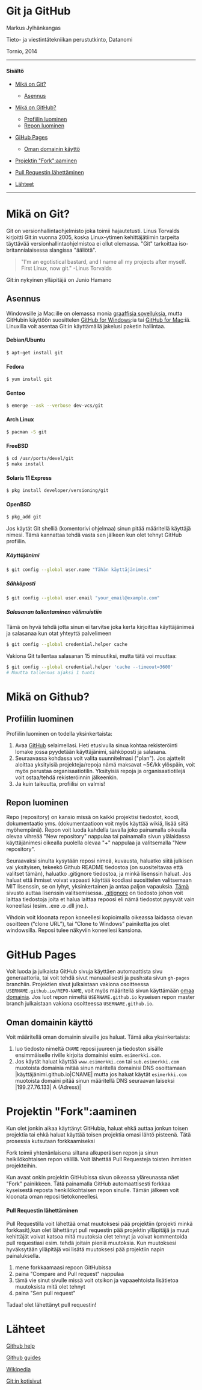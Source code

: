 # Git ja GitHub

Markus Jylhänkangas

Tieto- ja viestintätekniikan perustutkinto, Datanomi 

Tornio, 2014



-----------------
#### Sisältö

- [Mikä on Git?](#mikä-on-git)
	- [Asennus](#asennus)

- [Mikä on GitHub?](#mikä-on-github)
	- [Profiilin luominen](#profiilin-luominen)
	- [Repon luominen](#repon-luominen)

- [GiHub Pages](#github-pages)
	- [Oman domainin käyttö](#oman-domainin-käyttö)

- [Projektin "Fork":aaminen](#projektin-forkaaminen)

- [Pull Requestin lähettäminen](#pull-requestin-lähettäminen)

- [Lähteet](#lähteet)

------------

# Mikä on Git?
Git on versionhallintaohjelmisto joka toimii hajautetusti. Linus Torvalds kirjoitti Git:in vuonna 2005, koska Linux-ytimen kehittäjätiimin tarpeita täyttävää versionhallintaohjelmistoa ei ollut olemassa. "Git" tarkoittaa iso-britannialaisessa slangissa "ääliötä".

>"I'm an egotistical bastard, and I name all my projects after myself. First Linux, now git."
-Linus Torvalds

Git:in nykyinen ylläpitäjä on Junio Hamano

## Asennus
Windowsille ja Mac:ille on olemassa monia [graaffisia sovelluksia](http://git-scm.com/downloads/guis), mutta GitHubin käyttöön suosittelen [GitHub for Windows](http://windows.github.com):ia tai [GitHub for Mac](http://mac.github.com):iä. Linuxilla voit asentaa Git:in käyttämällä jakelusi paketin hallintaa.

#### Debian/Ubuntu
```bash
$ apt-get install git
```
#### Fedora
```bash
$ yum install git
```
#### Gentoo
```bash
$ emerge --ask --verbose dev-vcs/git
```
#### Arch Linux
```bash
$ pacman -S git
```
#### FreeBSD
```bash
$ cd /usr/ports/devel/git
$ make install
```
#### Solaris 11 Express
```bash
$ pkg install developer/versioning/git
```
#### OpenBSD
```bash
$ pkg_add git
```

Jos käytät Git shelliä (komentorivi ohjelmaa) sinun pitää määritellä käyttäjä nimesi. Tämä kannattaa tehdä vasta sen jälkeen kun olet tehnyt GitHub profiilin.

##### Käyttäjänimi
```bash
$ git config --global user.name "Tähän käyttäjänimesi"
```

##### Sähköposti
```bash
$ git config --global user.email "your_email@example.com"
```

##### Salasanan tallentaminen välimuistiin
Tämä on hyvä tehdä jotta sinun ei tarvitse joka kerta kirjoittaa käyttäjänimeä ja salasanaa kun otat yhteyttä palvelimeen
```bash
$ git config --global credential.helper cache
```
Vakiona Git tallentaa salasanan 15 minuutiksi, mutta tätä voi muuttaa:
```bash
$ git config --global credential.helper 'cache --timeout=3600'
# Muutta tallennus ajaksi 1 tunti
```
# Mikä on Github?


## Profiilin luominen
Profiilin luominen on todella yksinkertaista:

1. Avaa [GitHub](http://github.com) selaimellasi. Heti etusivulla sinua kohtaa rekisteröinti lomake jossa pyydetään käyttäjänimi, sähköposti ja salasana.
2. Seuraavassa kohdassa voit valita suunnitelmasi ("plan"). Jos ajattelit aloittaa yksityisiä projekteja/repoja nämä maksavat ~5€/kk ylöspäin, voit myös perustaa organisaatiotilin. Yksityisiä repoja ja organisaatiotilejä voit ostaa/tehdä rekisteröinnin jälkeenkin.
3. Ja kuin taikuutta, profiilisi on valmis!


## Repon luominen
Repo (repository) on kansio missä on kaikki projektisi tiedostot, koodi, dokumentaatio yms. (dokumentaatioon voit myös käyttää wikiä, lisää siitä myöhempänä). Repon voit luoda kahdella tavalla joko painamalla oikealla olevaa vihreää "New repository" nappulaa tai painamalla sivun ylälaidassa käyttäjänimesi oikealla puolella olevaa "+" nappulaa ja valitsemalla "New repository".

Seuraavaksi sinulta kysytään reposi nimeä, kuvausta, haluatko siitä julkisen vai yksityisen, tekeekö Github README tiedostoa (on suositeltavaa että valitset tämän), haluatko .gitignore tiedostoa, ja minkä lisenssin haluat.
Jos haluat että ihmiset voivat vapaasti käyttää koodiasi suosittelen valitsemaan MIT lisenssin, se on lyhyt, yksinkertainen ja antaa paljon vapauksia. [Tämä](http://choosealicense.com/) sivusto auttaa lisenssin valitsemisessa.
[.gitignore](https://github.com/github/gitignore) on tiedosto johon voit laittaa tiedostoja joita et halua laittaa repoosi eli nämä tiedostot pysyvät vain koneellasi (esim. .exe .o .dll jne.).

Vihdoin voit kloonata repon koneellesi kopioimalla oikeassa laidassa olevan osoitteen (“clone URL”), tai “Clone to Windows” painiketta jos olet windowsilla. Reposi tulee näkyviin koneellesi kansiona.

# GitHub Pages
Voit luoda ja julkaista GitHub sivuja käyttäen automaattista sivu generaattoria, tai voit tehdä sivut manuaalisesti ja push:ata sivun `gh-pages` branchiin. Projektien sivut julkaistaan vakiona osoitteessa `USERNAME.github.io/REPO-NAME`, voit myös määritellä sivun käyttämään [omaa domainia](#oman-domainin-käyttö). Jos luot repon nimeltä `USERNAME.github.io` kyseisen repon master branch julkaistaan vakiona osoitteessa `USERNAME.github.io`.

## Oman domainin käyttö
Voit määritellä oman domainin sivuille jos haluat. Tämä aika yksinkertaista:
1. luo tiedosto nimeltä `CNAME` reposi juureen ja tiedoston sisälle ensimmäiselle riville kirjoita domainisi esim. `esimerkki.com`.
2. Jos käytät haluat käyttää `www.esimerkki.com` tai `sub.esimerkki.com` muotoista domainia mitää sinun märitellä domainisi DNS osoittamaan |käyttäjänimi.github.io|CNAME| mutta jos haluat käytät `esimerkki.com` muotoista domaini pitää sinun määritellä DNS seuraavan laiseksi |199.27.76.133| A (Adress)|

# Projektin "Fork":aaminen
Kun olet jonkin aikaa käyttänyt GitHubia, haluat ehkä auttaa jonkun toisen projektia tai ehkä haluat käyttää toisen projektia omasi lähtö pisteenä. Tätä prosessia kutsutaan forkkaamiseksi

Fork toimii yhtenänlaisena siltana alkuperäisen repon ja sinun helkilökohtaisen repon välillä. Voit lähettää Pull Requesteja toisten ihmisten projekteihin.

Kun avaat onkin projektin GitHubissa sivun oikeassa yläreunassa näet "Fork" painikkeen. Tätä painamalla GitHub automaattisesti forkkaa kyseisestä reposta henkilökohtaisen repon sinulle. Tämän jälkeen voit kloonata oman reposi tietokoneellesi.

#### Pull Requestin lähettäminen

Pull Requestilla voit lähettää omat muutoksesi pää projektiin (projekti minkä forkkasit),kun olet lähettänyt pull requestin pää projektin ylläpitäjä ja muut kehittäjät voivat katsoa mitä muutoksia olet tehnyt ja voivat kommentoida pull requestiasi esim. tehdä joitain pieniä muutoksia. Kun muutoksesi hyväksytään ylläpitäjä voi lisätä muutoksesi pää projektiin napin painaluksella.
1. mene forkkaamaasi repoon GitHubissa
2. paina "Compare and Pull request" nappulaa
3. tämä vie sinut sivulle missä voit otsikon ja vapaaehtoista lisätietoa muutoksista mitä olet tehnyt
4. paina "Sen pull request"

Tadaa! olet lähettänyt pull requestin!

# Lähteet
[Github help](http://help.github.com)

[Github guides](http://guides.github.com)

[Wikipedia](http://wikipedia.com)

[Git:in kotisivut](http://git-scm.com)
